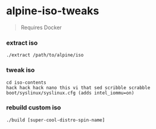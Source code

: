 # alpine-iso-tweaks

> Requires Docker

### extract iso

```
./extract /path/to/alpine/iso
```

### tweak iso

```
cd iso-contents
hack hack hack nano this vi that sed scribble scrabble boot/syslinux/syslinux.cfg (adds intel_iommu=on)
```

### rebuild custom iso

```
./build [super-cool-distro-spin-name]
```

